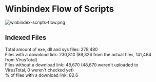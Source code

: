 # Winbindex Flow of Scripts

![winbindex-scripts-flow.png](winbindex-scripts-flow.png)

## Indexed Files

<!--FileStats-->
Total amount of exe, dll and sys files: 279,480  
Files with a download link: 230,810 (89,326 from the actual files, 141,484 from VirusTotal)  
Files without a download link: 48,670 (48,670 weren't uploaded to VirusTotal, 0 weren't checked yet)  
% of files with a download link: 82.6  
<!--/FileStats-->
